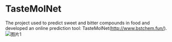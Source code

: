 # TasteMolNet
The project used to predict sweet and bitter compounds in food and developed an online prediction tool: TasteMolNet(http://www.bstchem.fun/).
![图片1](https://github.com/user-attachments/assets/269b6031-aad8-450e-a2e2-1817af4d4952)

